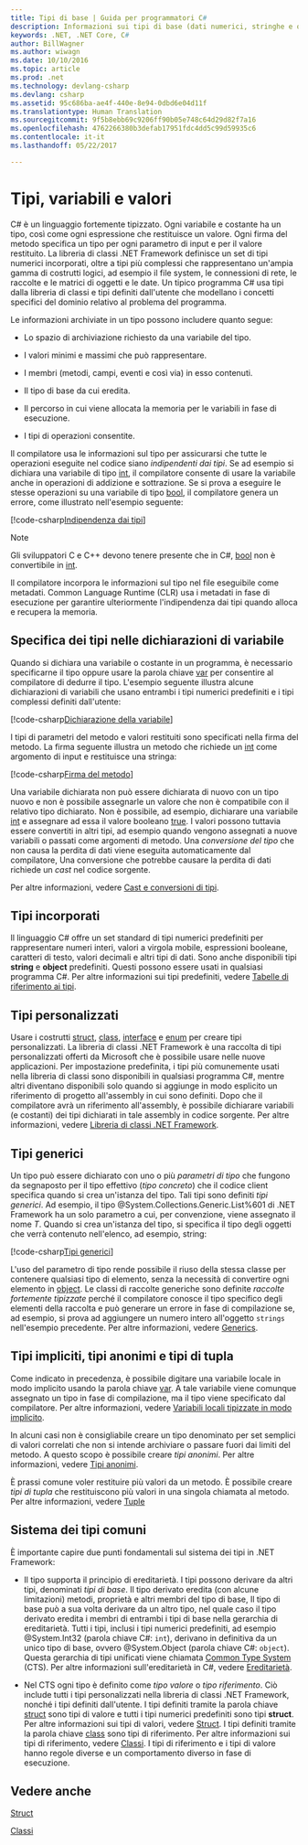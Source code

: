 ```yaml
---
title: Tipi di base | Guida per programmatori C#
description: Informazioni sui tipi di base (dati numerici, stringhe e oggetto) in tutti i programmi C#
keywords: .NET, .NET Core, C#
author: BillWagner
ms.author: wiwagn
ms.date: 10/10/2016
ms.topic: article
ms.prod: .net
ms.technology: devlang-csharp
ms.devlang: csharp
ms.assetid: 95c686ba-ae4f-440e-8e94-0dbd6e04d11f
ms.translationtype: Human Translation
ms.sourcegitcommit: 9f5b8ebb69c9206ff90b05e748c64d29d82f7a16
ms.openlocfilehash: 4762266380b3defab17951fdc4dd5c99d59935c6
ms.contentlocale: it-it
ms.lasthandoff: 05/22/2017

---
```


# <a name="types-variables-and-values"></a>Tipi, variabili e valori  
C# è un linguaggio fortemente tipizzato. Ogni variabile e costante ha un tipo, così come ogni espressione che restituisce un valore. Ogni firma del metodo specifica un tipo per ogni parametro di input e per il valore restituito. La libreria di classi .NET Framework definisce un set di tipi numerici incorporati, oltre a tipi più complessi che rappresentano un'ampia gamma di costrutti logici, ad esempio il file system, le connessioni di rete, le raccolte e le matrici di oggetti e le date. Un tipico programma C# usa tipi dalla libreria di classi e tipi definiti dall'utente che modellano i concetti specifici del dominio relativo al problema del programma.  
  
Le informazioni archiviate in un tipo possono includere quanto segue:  
  
-   Lo spazio di archiviazione richiesto da una variabile del tipo.  
  
-   I valori minimi e massimi che può rappresentare.  
  
-   I membri (metodi, campi, eventi e così via) in esso contenuti.  
  
-   Il tipo di base da cui eredita.  
  
-   Il percorso in cui viene allocata la memoria per le variabili in fase di esecuzione.  
  
-   I tipi di operazioni consentite.  
  
Il compilatore usa le informazioni sul tipo per assicurarsi che tutte le operazioni eseguite nel codice siano *indipendenti dai tipi*. Se ad esempio si dichiara una variabile di tipo [int](https://msdn.microsoft.com/library/5kzh1b5w.aspx), il compilatore consente di usare la variabile anche in operazioni di addizione e sottrazione. Se si prova a eseguire le stesse operazioni su una variabile di tipo [bool](https://msdn.microsoft.com/library/c8f5xwh7.aspx), il compilatore genera un errore, come illustrato nell'esempio seguente:  
  
[!code-csharp[Indipendenza dai tipi](../../samples/snippets/csharp/concepts/basic-types/type-safety.cs)]  
  
> [!NOTE]  
>  Gli sviluppatori C e C++ devono tenere presente che in C#, [bool](https://msdn.microsoft.com/library/c8f5xwh7.aspx) non è convertibile in [int](https://msdn.microsoft.com/library/5kzh1b5w.aspx).  
  
Il compilatore incorpora le informazioni sul tipo nel file eseguibile come metadati. Common Language Runtime (CLR) usa i metadati in fase di esecuzione per garantire ulteriormente l'indipendenza dai tipi quando alloca e recupera la memoria.  

## <a name="specifying-types-in-variable-declarations"></a>Specifica dei tipi nelle dichiarazioni di variabile  
Quando si dichiara una variabile o costante in un programma, è necessario specificarne il tipo oppure usare la parola chiave [var](https://msdn.microsoft.com/library/bb383973.aspx) per consentire al compilatore di dedurre il tipo. L'esempio seguente illustra alcune dichiarazioni di variabili che usano entrambi i tipi numerici predefiniti e i tipi complessi definiti dall'utente:  
  
[!code-csharp[Dichiarazione della variabile](../../samples/snippets/csharp/concepts/basic-types/variable-declaration.cs)]  
  
I tipi di parametri del metodo e valori restituiti sono specificati nella firma del metodo. La firma seguente illustra un metodo che richiede un [int](https://msdn.microsoft.com/library/5kzh1b5w.aspx) come argomento di input e restituisce una stringa:  
  
[!code-csharp[Firma del metodo](../../samples/snippets/csharp/concepts/basic-types/method-signature.cs)]  
  
Una variabile dichiarata non può essere dichiarata di nuovo con un tipo nuovo e non è possibile assegnarle un valore che non è compatibile con il relativo tipo dichiarato. Non è possibile, ad esempio, dichiarare una variabile [int](https://msdn.microsoft.com/library/5kzh1b5w.aspx) e assegnare ad essa il valore booleano [true](https://msdn.microsoft.com/library/06d3w013.aspx). I valori possono tuttavia essere convertiti in altri tipi, ad esempio quando vengono assegnati a nuove variabili o passati come argomenti di metodo. Una *conversione del tipo* che non causa la perdita di dati viene eseguita automaticamente dal compilatore, Una conversione che potrebbe causare la perdita di dati richiede un *cast* nel codice sorgente. 

Per altre informazioni, vedere [Cast e conversioni di tipi](https://msdn.microsoft.com/library/ms173105.aspx).
 
## <a name="built-in-types"></a>Tipi incorporati
Il linguaggio C# offre un set standard di tipi numerici predefiniti per rappresentare numeri interi, valori a virgola mobile, espressioni booleane, caratteri di testo, valori decimali e altri tipi di dati. Sono anche disponibili tipi **string** e **object** predefiniti. Questi possono essere usati in qualsiasi programma C#. Per altre informazioni sui tipi predefiniti, vedere [Tabelle di riferimento ai tipi](https://msdn.microsoft.com/library/1dhd7f2x.aspx).  
  
## <a name="custom-types"></a>Tipi personalizzati  
Usare i costrutti [struct](https://msdn.microsoft.com/library/ah19swz4.aspx), [class](https://msdn.microsoft.com/library/0b0thckt.aspx), [interface](https://msdn.microsoft.com/library/87d83y5b.aspx) e [enum](https://msdn.microsoft.com/library/sbbt4032.aspx) per creare tipi personalizzati. La libreria di classi .NET Framework è una raccolta di tipi personalizzati offerti da Microsoft che è possibile usare nelle nuove applicazioni. Per impostazione predefinita, i tipi più comunemente usati nella libreria di classi sono disponibili in qualsiasi programma C#, mentre altri diventano disponibili solo quando si aggiunge in modo esplicito un riferimento di progetto all'assembly in cui sono definiti. Dopo che il compilatore avrà un riferimento all'assembly, è possibile dichiarare variabili (e costanti) dei tipi dichiarati in tale assembly in codice sorgente. Per altre informazioni, vedere [Libreria di classi .NET Framework](https://msdn.microsoft.com/library/gg145045(v=vs.110).aspx).  
  
## <a name="generic-types"></a>Tipi generici  
Un tipo può essere dichiarato con uno o più *parametri di tipo* che fungono da segnaposto per il tipo effettivo (*tipo concreto*) che il codice client specifica quando si crea un'istanza del tipo. Tali tipi sono definiti *tipi generici*. Ad esempio, il tipo @System.Collections.Generic.List%601 di .NET Framework ha un solo parametro a cui, per convenzione, viene assegnato il nome *T*. Quando si crea un'istanza del tipo, si specifica il tipo degli oggetti che verrà contenuto nell'elenco, ad esempio, string:  
  
[!code-csharp[Tipi generici](../../samples/snippets/csharp/concepts/basic-types/generic-type.cs)] 
  
L'uso del parametro di tipo rende possibile il riuso della stessa classe per contenere qualsiasi tipo di elemento, senza la necessità di convertire ogni elemento in [object](https://msdn.microsoft.com/library/9kkx3h3c.aspx). Le classi di raccolte generiche sono definite *raccolte fortemente tipizzate* perché il compilatore conosce il tipo specifico degli elementi della raccolta e può generare un errore in fase di compilazione se, ad esempio, si prova ad aggiungere un numero intero all'oggetto `strings` nell'esempio precedente. Per altre informazioni, vedere [Generics](programming-guide/generics/index.md). 

## <a name="implicit-types-anonymous-types-and-tuple-types"></a>Tipi impliciti, tipi anonimi e tipi di tupla  
Come indicato in precedenza, è possibile digitare una variabile locale in modo implicito usando la parola chiave [var](https://msdn.microsoft.com/library/bb383973.aspx). A tale variabile viene comunque assegnato un tipo in fase di compilazione, ma il tipo viene specificato dal compilatore. Per altre informazioni, vedere [Variabili locali tipizzate in modo implicito](https://msdn.microsoft.com/library/bb384061.aspx).  
  
In alcuni casi non è consigliabile creare un tipo denominato per set semplici di valori correlati che non si intende archiviare o passare fuori dai limiti del metodo. A questo scopo è possibile creare *tipi anonimi*. Per altre informazioni, vedere [Tipi anonimi](https://msdn.microsoft.com/library/bb397696.aspx).

È prassi comune voler restituire più valori da un metodo. È possibile creare *tipi di tupla* che restituiscono più valori in una singola chiamata al metodo. Per altre informazioni, vedere [Tuple](tuples.md)

## <a name="the-common-type-system"></a>Sistema dei tipi comuni  
È importante capire due punti fondamentali sul sistema dei tipi in .NET Framework:  
  
-   Il tipo supporta il principio di ereditarietà. I tipi possono derivare da altri tipi, denominati *tipi di base*. Il tipo derivato eredita (con alcune limitazioni) metodi, proprietà e altri membri del tipo di base, Il tipo di base può a sua volta derivare da un altro tipo, nel quale caso il tipo derivato eredita i membri di entrambi i tipi di base nella gerarchia di ereditarietà. Tutti i tipi, inclusi i tipi numerici predefiniti, ad esempio @System.Int32 (parola chiave C#: `int`), derivano in definitiva da un unico tipo di base, ovvero @System.Object (parola chiave C#: `object`). Questa gerarchia di tipi unificati viene chiamata [Common Type System](../standard/common-type-system.md) (CTS). Per altre informazioni sull'ereditarietà in C#, vedere [Ereditarietà](https://msdn.microsoft.com/library/ms173149.aspx).  
  
-   Nel CTS ogni tipo è definito come *tipo valore* o *tipo riferimento*. Ciò include tutti i tipi personalizzati nella libreria di classi .NET Framework, nonché i tipi definiti dall'utente. I tipi definiti tramite la parola chiave [struct](https://msdn.microsoft.com/library/ah19swz4.aspx) sono tipi di valore e tutti i tipi numerici predefiniti sono tipi **struct**. Per altre informazioni sui tipi di valori, vedere [Struct](structs.md). I tipi definiti tramite la parola chiave [class](https://msdn.microsoft.com/library/0b0thckt.aspx) sono tipi di riferimento. Per altre informazioni sui tipi di riferimento, vedere [Classi](classes.md). I tipi di riferimento e i tipi di valore hanno regole diverse e un comportamento diverso in fase di esecuzione.
 
  
## <a name="see-also"></a>Vedere anche
[Struct](structs.md)

[Classi](classes.md)

